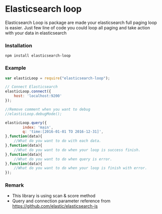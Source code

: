 # Elasticsearch loop


Elasticsearch Loop is package are made your elasticsearch full paging loop is easier. Just few line of code you could loop all paging and take action with your data in elasticsearch

### Installation
```
npm install elasticsearch-loop
```

### Example

```javascript
var elasticLoop = require("elasticsearch-loop");

// Connect Elasticsearch
elasticLoop.connect({
    host: 'localhost:9200'
});

//Remove comment when you want to debug
//elasticLoop.debugMode();

elasticLoop.query({
        index: 'main',
        q: 'time:[2016-01-01 TO 2016-12-31]',
},function(data){
    //What do you want to do with each data.
},function(data){
    //What do you want to do when your loop is success finish.
},function(data){
    //What do you want to do when query is error.
},function(data){
    //What do you want to do when your loop is finish with error.
});

```

### Remark
* This library is using scan & score method
* Query and connection parameter reference from https://github.com/elastic/elasticsearch-js
